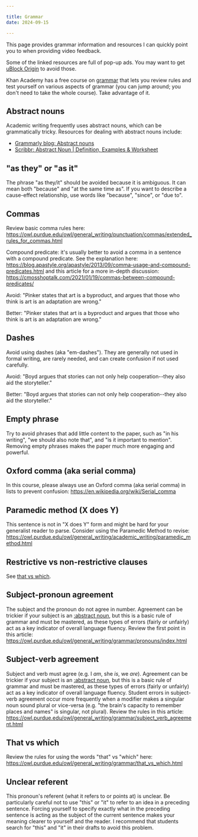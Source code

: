 ```yaml
---

title: Grammar
date: 2024-09-15

---
```


This page provides grammar information and resources I can quickly point you to when providing video feedback.

Some of the linked resources are full of pop-up ads. You may want to get [uBlock Origin](https://ublockorigin.com/) to avoid those.

Khan Academy has a free course on [grammar](https://www.khanacademy.org/humanities/grammar) that lets you review rules and test yourself on various aspects of grammar (you can jump around; you don't need to take the whole course). Take advantage of it.

## Abstract nouns

Academic writing frequently uses abstract nouns, which can be grammatically tricky. Resources for dealing with abstract nouns include:

- [Grammarly blog: Abstract nouns](https://www.grammarly.com/blog/abstract-nouns/)
- [Scribbr: Abstract Noun | Definition, Examples & Worksheet](https://www.scribbr.com/nouns-and-pronouns/abstract-noun/)

## "as they" or "as it"

The phrase "as they/it" should be avoided because it is ambiguous. It can mean both "because" and "at the same time as". If you want to describe a cause-effect relationship, use words like "because", "since", or "due to".

## Commas

Review basic comma rules here: https://owl.purdue.edu/owl/general_writing/punctuation/commas/extended_rules_for_commas.html

Compound predicate: it's usually better to avoid a comma in a sentence with a compound predicate. See the explanation here: https://blog.apastyle.org/apastyle/2013/09/comma-usage-and-compound-predicates.html and this article for a more in-depth discussion: https://cmosshoptalk.com/2021/01/19/commas-between-compound-predicates/

Avoid: "Pinker states that art is a byproduct, and argues that those who think is art is an adaptation are wrong."

Better: "Pinker states that art is a byproduct and argues that those who think is art is an adaptation are wrong."

## Dashes

Avoid using dashes (aka "em-dashes"). They are generally not used in formal writing, are rarely needed, and can create confusion if not used carefully.

Avoid: "Boyd argues that stories can not only help cooperation--they also aid the storyteller."

Better: "Boyd argues that stories can not only help cooperation--they also aid the storyteller."

## Empty phrase

Try to avoid phrases that add little content to the paper,  such as "in his writing", "we should also note that", and "is it important to mention". Removing empty phrases makes the paper much more engaging and powerful.

## Oxford comma (aka serial comma)

In this course, please always use an Oxford comma (aka serial comma) in lists to prevent confusion: https://en.wikipedia.org/wiki/Serial_comma

## Paramedic method (X does Y)

This sentence is not in "X does Y" form and might be hard for your generalist reader to parse. Consider using the Paramedic Method to revise: https://owl.purdue.edu/owl/general_writing/academic_writing/paramedic_method.html

## Restrictive vs non-restrictive clauses

See [that vs which](#that-vs-which).

## Subject-pronoun agreement

The subject and the pronoun do not agree in number. Agreement can be trickier if your subject is an [:abstract noun](#abstract-nouns), but this is a basic rule of grammar and must be mastered, as these types of errors (fairly or unfairly) act as a key indicator of overall language fluency. Review the first point in this article: https://owl.purdue.edu/owl/general_writing/grammar/pronouns/index.html


## Subject-verb agreement

Subject and verb must agree (e.g. I _am_, she _is_, we _are_). Agreement can be trickier if your subject is an [:abstract noun](#abstract-nouns), but this is a basic rule of grammar and must be mastered, as these types of errors (fairly or unfairly) act as a key indicator of overall language fluency. Student errors in subject-verb agreement occur more frequently when a modifier makes a singular noun sound plural or vice-versa (e.g. "the brain's capacity to remember places and names" is singular, not plural). Review the rules in this article:  https://owl.purdue.edu/owl/general_writing/grammar/subject_verb_agreement.html

## That vs which

Review the rules for using the words "that" vs "which" here: https://owl.purdue.edu/owl/general_writing/grammar/that_vs_which.html

## Unclear referent

This pronoun's referent (what it refers to or points at) is unclear. Be particularly careful not to use "this" or "it" to refer to an idea in a preceding sentence. Forcing yourself to specify exactly what in the preceding sentence is acting as the subject of the current sentence makes your meaning clearer to yourself and the reader. I recommend that students search for "this" and "it" in their drafts to avoid this problem.
